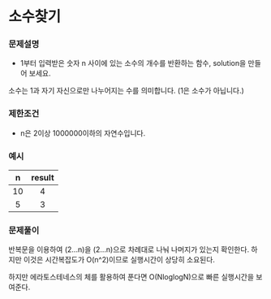 # 소수찾기

### 문제설명
- 1부터 입력받은 숫자 n 사이에 있는 소수의 개수를 반환하는 함수, solution을 만들어 보세요.

소수는 1과 자기 자신으로만 나누어지는 수를 의미합니다.
(1은 소수가 아닙니다.)


### 제한조건

- n은 2이상 1000000이하의 자연수입니다.

### 예시

|n|result|
|:---:|:---:|
|10|4|
|5|3|


### 문제풀이

반복문을 이용하여 (2...n)을 (2...n)으로 차례대로 나눠 나머지가 있는지 확인한다. 하지만 이것은 시간복잡도가 O(n^2)이므로 실행시간이 상당히 소요된다.

하지만 에라토스테네스의 체를 활용하여 푼다면 O(NloglogN)으로 빠른 실행시간을 보여준다.